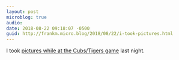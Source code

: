 ```yaml
---
layout: post
microblog: true
audio: 
date: 2018-08-22 09:18:07 -0500
guid: http://frankm.micro.blog/2018/08/22/i-took-pictures.html
---
```

I took [pictures while at the Cubs/Tigers game](https://photos.app.goo.gl/MCexbh1uGB8NjVkP6) last night. 
